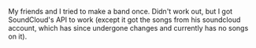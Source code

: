 My friends and I tried to make a band once. Didn't work out, but I got SoundCloud's API to work (except it got the songs from his soundcloud account, which has since undergone changes and currently has no songs on it).
